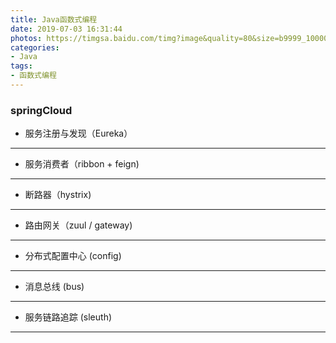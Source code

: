 ```yaml
---
title: Java函数式编程
date: 2019-07-03 16:31:44
photos: https://timgsa.baidu.com/timg?image&quality=80&size=b9999_10000&sec=1562146098475&di=d38f5a0643942cf3746caba44c106c4d&imgtype=0&src=http%3A%2F%2Fb-ssl.duitang.com%2Fuploads%2Fitem%2F201801%2F16%2F20180116155559_eQPGR.thumb.700_0.jpeg
categories:
- Java
tags:
- 函数式编程
---
```


### springCloud

* 服务注册与发现（Eureka）
***
* 服务消费者（ribbon + feign)
***
* 断路器（hystrix)
***
* 路由网关（zuul / gateway)
***
* 分布式配置中心 (config)
***
* 消息总线 (bus)
***
* 服务链路追踪 (sleuth)
***

